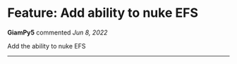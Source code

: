 # Feature: Add ability to nuke EFS

**GiamPy5** commented *Jun 8, 2022*

Add the ability to nuke EFS
<br />
***


